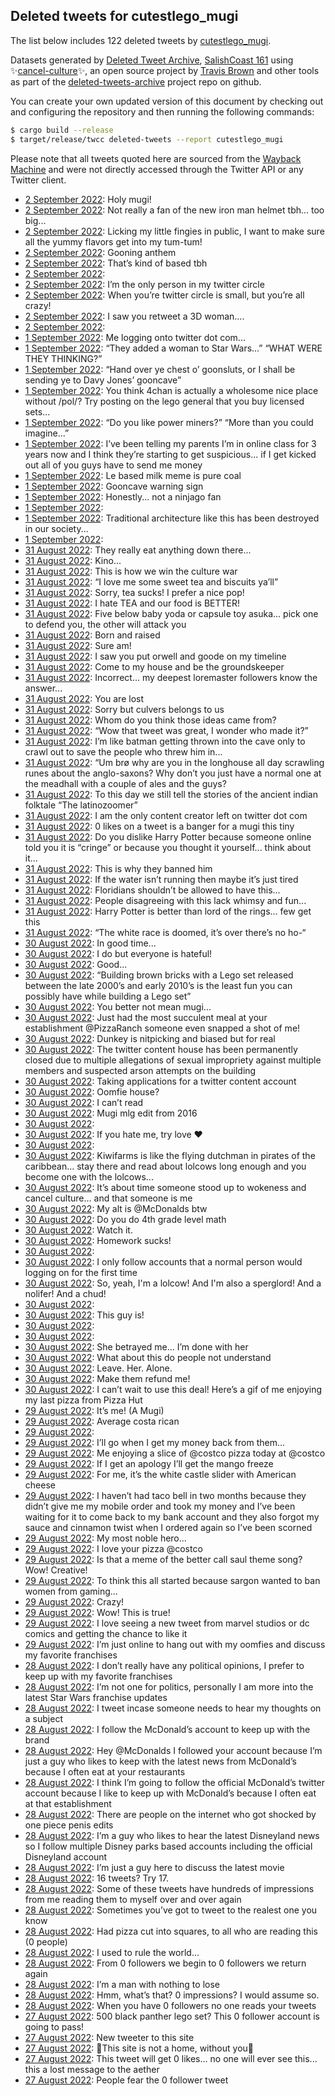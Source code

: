 ## Deleted tweets for cutestlego_mugi

The list below includes 122 deleted tweets by
[cutestlego_mugi](https://twitter.com/cutestlego_mugi).



Datasets generated by [Deleted Tweet Archive](https://twitter.com/deletedtweet161), 
[SalishCoast 161](https://twitter.com/SalishCoastA) using 
✨[cancel-culture](https://github.com/travisbrown/cancel-culture)✨, an open source project by 
[Travis Brown](https://twitter.com/travisbrown) and other tools as part of the 
[deleted-tweets-archive](https://github.com/salcoast/deleted-tweets-archive/) project repo on github.

You can create your own updated version of this document by checking out and configuring the
repository and then running the following commands:

```bash
$ cargo build --release
$ target/release/twcc deleted-tweets --report cutestlego_mugi
```

Please note that all tweets quoted here are sourced from the
[Wayback Machine](https://web.archive.org) and were not directly accessed through the Twitter API or
any Twitter client.

* [ 2 September 2022](https://web.archive.org/web/20220902071942/https://twitter.com/cutestlego_mugi/status/1565560713246134272): Holy mugi! <!--1565560713246134272-->
* [ 2 September 2022](https://web.archive.org/web/20220902043001/https://twitter.com/cutestlego_mugi/status/1565557275992985603): Not really a fan of the new iron man helmet tbh... too big... <!--1565557275992985603-->
* [ 2 September 2022](https://web.archive.org/web/20220902071942/https://twitter.com/cutestlego_mugi/status/1565560713246134272): Licking my little fingies in public, I want to make sure all the yummy flavors get into my tum-tum! <!--1565541005373341697-->
* [ 2 September 2022](https://web.archive.org/web/20220902031610/https://twitter.com/cutestlego_mugi/status/1565538783210119168): Gooning anthem <!--1565538783210119168-->
* [ 2 September 2022](https://web.archive.org/web/20220902031507/https://twitter.com/cutestlego_mugi/status/1565538329927553024): That’s kind of based tbh <!--1565538329927553024-->
* [ 2 September 2022](https://web.archive.org/web/20220902031506/https://twitter.com/cutestlego_mugi/status/1565536399658520578):  <!--1565536842870571014-->
* [ 2 September 2022](https://web.archive.org/web/20220902031506/https://twitter.com/cutestlego_mugi/status/1565536399658520578): I’m the only person in my twitter circle <!--1565536453047848961-->
* [ 2 September 2022](https://web.archive.org/web/20220902031506/https://twitter.com/cutestlego_mugi/status/1565536399658520578): When you’re twitter circle is small, but you’re all crazy! <!--1565536399658520578-->
* [ 2 September 2022](https://web.archive.org/web/20220902011004/https://twitter.com/cutestlego_mugi/status/1565507129238233092): I saw you retweet a 3D woman.... <!--1565507129238233092-->
* [ 2 September 2022](https://web.archive.org/web/20220902011028/https://twitter.com/cutestlego_mugi/status/1565507006609461250):  <!--1565507006609461250-->
* [ 1 September 2022](https://web.archive.org/web/20220902012337/https://twitter.com/cutestlego_mugi/status/1565459583908339712): Me logging onto twitter dot com... <!--1565459583908339712-->
* [ 1 September 2022](https://web.archive.org/web/20220901212004/https://twitter.com/cutestlego_mugi/status/1565441745034305537): “They added a woman to Star Wars...” “WHAT WERE THEY THINKING?” <!--1565441745034305537-->
* [ 1 September 2022](https://web.archive.org/web/20220902001258/https://twitter.com/cutestlego_mugi/status/1565428399778238464): “Hand over ye chest o’ goonsluts, or I shall be sending ye to Davy Jones’ gooncave” <!--1565428399778238464-->
* [ 1 September 2022](https://web.archive.org/web/20220901195047/https://twitter.com/cutestlego_mugi/status/1565426840696651777): You think 4chan is actually a wholesome nice place without /pol/? Try posting on the lego general that you buy licensed sets... <!--1565426840696651777-->
* [ 1 September 2022](https://web.archive.org/web/20220901223749/https://twitter.com/cutestlego_mugi/status/1565423971553755137): “Do you like power miners?” “More than you could imagine...” <!--1565423971553755137-->
* [ 1 September 2022](https://web.archive.org/web/20220901225638/https://twitter.com/cutestlego_mugi/status/1565423432870805505): I’ve been telling my parents I’m in online class for 3 years now and I think they’re starting to get suspicious... if I get kicked out all of you guys have to send me money <!--1565423432870805505-->
* [ 1 September 2022](https://web.archive.org/web/20220901193404/https://twitter.com/cutestlego_mugi/status/1565422422563688448): Le based milk meme is pure coal <!--1565422422563688448-->
* [ 1 September 2022](https://web.archive.org/web/20220901142938/https://twitter.com/cutestlego_mugi/status/1565345788984950785): Gooncave warning sign <!--1565345788984950785-->
* [ 1 September 2022](https://web.archive.org/web/20220901062539/https://twitter.com/cutestlego_mugi/status/1565202222396366848): Honestly... not a ninjago fan <!--1565202222396366848-->
* [ 1 September 2022](https://web.archive.org/web/20220901105357/https://twitter.com/cutestlego_mugi/status/1565199683101794304):  <!--1565199683101794304-->
* [ 1 September 2022](https://web.archive.org/web/20220901044855/https://twitter.com/cutestlego_mugi/status/1565199483914305542): Traditional architecture like this has been destroyed in our society... <!--1565199483914305542-->
* [ 1 September 2022](https://web.archive.org/web/20220901054427/https://twitter.com/cutestlego_mugi/status/1565169866868494336):  <!--1565169866868494336-->
* [31 August 2022](https://web.archive.org/web/20220831210038/https://twitter.com/cutestlego_mugi/status/1565081891480678401): They really eat anything down there... <!--1565081891480678401-->
* [31 August 2022](https://web.archive.org/web/20220831223444/https://twitter.com/cutestlego_mugi/status/1565013529673043972): Kino... <!--1565013529673043972-->
* [31 August 2022](https://web.archive.org/web/20220831223444/https://twitter.com/cutestlego_mugi/status/1565013529673043972): This is how we win the culture war <!--1565007630027857923-->
* [31 August 2022](https://web.archive.org/web/20220831053140/https://twitter.com/cutestlego_mugi/status/1564848304139247617): “I love me some sweet tea and biscuits ya’ll” <!--1564848304139247617-->
* [31 August 2022](https://web.archive.org/web/20220831053009/https://twitter.com/cutestlego_mugi/status/1564847850378379265): Sorry, tea sucks! I prefer a nice pop! <!--1564847850378379265-->
* [31 August 2022](https://web.archive.org/web/20220831053009/https://twitter.com/cutestlego_mugi/status/1564847850378379265): I hate TEA and our food is BETTER! <!--1564844539235471361-->
* [31 August 2022](https://web.archive.org/web/20220831064612/https://twitter.com/cutestlego_mugi/status/1564844469534457858): Five below baby yoda or capsule toy asuka... pick one to defend you, the other will attack you <!--1564844469534457858-->
* [31 August 2022](https://web.archive.org/web/20220831080800/https://twitter.com/cutestlego_mugi/status/1564834011977064449): Born and raised <!--1564834011977064449-->
* [31 August 2022](https://web.archive.org/web/20220831074622/https://twitter.com/cutestlego_mugi/status/1564833507695804416): Sure am! <!--1564833507695804416-->
* [31 August 2022](https://web.archive.org/web/20220831092047/https://twitter.com/cutestlego_mugi/status/1564822205183172610): I saw you put orwell and goode on my timeline <!--1564822205183172610-->
* [31 August 2022](https://web.archive.org/web/20220831034756/https://twitter.com/cutestlego_mugi/status/1564822067832291330): Come to my house and be the groundskeeper <!--1564822067832291330-->
* [31 August 2022](https://web.archive.org/web/20220831074622/https://twitter.com/cutestlego_mugi/status/1564833507695804416): Incorrect... my deepest loremaster followers know the answer... <!--1564821822704701446-->
* [31 August 2022](https://web.archive.org/web/20220831081926/https://twitter.com/cutestlego_mugi/status/1564809027506372608): You are lost <!--1564821410131869701-->
* [31 August 2022](https://web.archive.org/web/20220831130453/https://twitter.com/cutestlego_mugi/status/1564821210604642305): Sorry but culvers belongs to us <!--1564821210604642305-->
* [31 August 2022](https://web.archive.org/web/20220831062832/https://twitter.com/cutestlego_mugi/status/1564821108808974342): Whom do you think those ideas came from? <!--1564821108808974342-->
* [31 August 2022](https://web.archive.org/web/20220831155157/https://twitter.com/cutestlego_mugi/status/1564819374741098499): “Wow that tweet was great, I wonder who made it?” <!--1564819374741098499-->
* [31 August 2022](https://web.archive.org/web/20220831033452/https://twitter.com/cutestlego_mugi/status/1564818544696631297): I’m like batman getting thrown into the cave only to crawl out to save the people who threw him in... <!--1564818544696631297-->
* [31 August 2022](https://web.archive.org/web/20220831032635/https://twitter.com/cutestlego_mugi/status/1564816660514721792): “Um brø why are you in the longhouse all day scrawling runes about the anglo-saxons? Why don’t you just have a normal one at the meadhall with a couple of ales and the guys? <!--1564816660514721792-->
* [31 August 2022](https://web.archive.org/web/20220831035307/https://twitter.com/cutestlego_mugi/status/1564813914629672962): To this day we still tell the stories of the ancient indian folktale “The latinozoomer” <!--1564813914629672962-->
* [31 August 2022](https://web.archive.org/web/20220831030902/https://twitter.com/cutestlego_mugi/status/1564812425668759552): I am the only content creator left on twitter dot com <!--1564812425668759552-->
* [31 August 2022](https://web.archive.org/web/20220831082925/https://twitter.com/cutestlego_mugi/status/1564811455844818944): 0 likes on a tweet is a banger for a mugi this tiny <!--1564811455844818944-->
* [31 August 2022](https://web.archive.org/web/20220831081926/https://twitter.com/cutestlego_mugi/status/1564809027506372608): Do you dislike Harry Potter because someone online told you it is “cringe” or because you thought it yourself... think about it... <!--1564809027506372608-->
* [31 August 2022](https://web.archive.org/web/20220831083359/https://twitter.com/cutestlego_mugi/status/1564808619400601601): This is why they banned him <!--1564808619400601601-->
* [31 August 2022](https://web.archive.org/web/20220831213752/https://twitter.com/cutestlego_mugi/status/1564808187852849152): If the water isn’t running then maybe it’s just tired <!--1564808187852849152-->
* [31 August 2022](https://web.archive.org/web/20220831130453/https://twitter.com/cutestlego_mugi/status/1564821210604642305): Floridians shouldn’t be allowed to have this... <!--1564807911867564032-->
* [31 August 2022](https://web.archive.org/web/20220831024825/https://twitter.com/cutestlego_mugi/status/1564807208629583872): People disagreeing with this lack whimsy and fun... <!--1564807208629583872-->
* [31 August 2022](https://web.archive.org/web/20220831064643/https://twitter.com/cutestlego_mugi/status/1564802630307774465): Harry Potter is better than lord of the rings... few get this <!--1564802630307774465-->
* [31 August 2022](https://web.archive.org/web/20220831065438/https://twitter.com/cutestlego_mugi/status/1564802275847114753): “The white race is doomed, it’s over there’s no ho-“ <!--1564802275847114753-->
* [30 August 2022](https://web.archive.org/web/20220831025355/https://twitter.com/cutestlego_mugi/status/1564762343594237955): In good time... <!--1564762343594237955-->
* [30 August 2022](https://web.archive.org/web/20220831013153/https://twitter.com/cutestlego_mugi/status/1564698982718259200): I do but everyone is hateful! <!--1564760512717529088-->
* [30 August 2022](https://web.archive.org/web/20220831000804/https://twitter.com/cutestlego_mugi/status/1564746157951275010): Good... <!--1564748520497758208-->
* [30 August 2022](https://web.archive.org/web/20220831063904/https://twitter.com/cutestlego_mugi/status/1564748038488424448): “Building brown bricks with a Lego set released between the late 2000’s and early 2010’s is the least fun you can possibly have while building a Lego set” <!--1564748038488424448-->
* [30 August 2022](https://web.archive.org/web/20220831000804/https://twitter.com/cutestlego_mugi/status/1564746157951275010): You better not mean mugi... <!--1564746157951275010-->
* [30 August 2022](https://web.archive.org/web/20220830223146/https://twitter.com/cutestlego_mugi/status/1564742298650525697): Just had the most succulent meal at your establishment @PizzaRanch someone even snapped a shot of me! <!--1564742298650525697-->
* [30 August 2022](https://web.archive.org/web/20220831073249/https://twitter.com/cutestlego_mugi/status/1564727016422776833): Dunkey is nitpicking and biased but for real <!--1564727016422776833-->
* [30 August 2022](https://web.archive.org/web/20220830205606/https://twitter.com/cutestlego_mugi/status/1564718274864156673): The twitter content house has been permanently closed due to multiple allegations of sexual impropriety against multiple members and suspected arson attempts on the building <!--1564718274864156673-->
* [30 August 2022](https://web.archive.org/web/20220831054620/https://twitter.com/cutestlego_mugi/status/1564717594279550976): Taking applications for a twitter content account <!--1564717594279550976-->
* [30 August 2022](https://web.archive.org/web/20220830205003/https://twitter.com/cutestlego_mugi/status/1564716736250798083): Oomfie house? <!--1564716736250798083-->
* [30 August 2022](https://web.archive.org/web/20220830202004/https://twitter.com/cutestlego_mugi/status/1564709366158303232): I can’t read <!--1564709366158303232-->
* [30 August 2022](https://web.archive.org/web/20220830201135/https://twitter.com/cutestlego_mugi/status/1564707664810098688): Mugi mlg edit from 2016 <!--1564707664810098688-->
* [30 August 2022](https://web.archive.org/web/20220831013153/https://twitter.com/cutestlego_mugi/status/1564698982718259200):  <!--1564700027259338757-->
* [30 August 2022](https://web.archive.org/web/20220831013153/https://twitter.com/cutestlego_mugi/status/1564698982718259200): If you hate me, try love ❤️ <!--1564698982718259200-->
* [30 August 2022](https://web.archive.org/web/20220831140645/https://twitter.com/cutestlego_mugi/status/1564676505745215488):  <!--1564676505745215488-->
* [30 August 2022](https://web.archive.org/web/20220830162455/https://twitter.com/cutestlego_mugi/status/1564646706616172544): Kiwifarms is like the flying dutchman in pirates of the caribbean... stay there and read about lolcows long enough and you become one with the lolcows... <!--1564646706616172544-->
* [30 August 2022](https://web.archive.org/web/20220830202113/https://twitter.com/cutestlego_mugi/status/1564472111137263617): It’s about time someone stood up to wokeness and cancel culture... and that someone is me <!--1564472111137263617-->
* [30 August 2022](https://web.archive.org/web/20220831015336/https://twitter.com/cutestlego_mugi/status/1564471020651745280): My alt is @McDonalds btw <!--1564471020651745280-->
* [30 August 2022](https://web.archive.org/web/20220831030437/https://twitter.com/cutestlego_mugi/status/1564467066899423233): Do you do 4th grade level math <!--1564467066899423233-->
* [30 August 2022](https://web.archive.org/web/20220830150642/https://twitter.com/cutestlego_mugi/status/1564460273876049920): Watch it. <!--1564460273876049920-->
* [30 August 2022](https://web.archive.org/web/20220830162821/https://twitter.com/cutestlego_mugi/status/1564459032542412802): Homework sucks! <!--1564459032542412802-->
* [30 August 2022](https://web.archive.org/web/20220830034251/https://twitter.com/cutestlego_mugi/status/1564458226330079239):  <!--1564458226330079239-->
* [30 August 2022](https://web.archive.org/web/20220830035529/https://twitter.com/cutestlego_mugi/status/1564456520510750722): I only follow accounts that a normal person would logging on for the first time <!--1564456520510750722-->
* [30 August 2022](https://web.archive.org/web/20220830030603/https://twitter.com/cutestlego_mugi/status/1564448881508769795): So, yeah, I'm a lolcow! And I'm also a sperglord! And a nolifer! And a chud! <!--1564448881508769795-->
* [30 August 2022](https://web.archive.org/web/20220830025800/https://twitter.com/cutestlego_mugi/status/1564446987671388161):  <!--1564446987671388161-->
* [30 August 2022](https://web.archive.org/web/20220830195447/https://twitter.com/cutestlego_mugi/status/1564444893795188737): This guy is! <!--1564444893795188737-->
* [30 August 2022](https://web.archive.org/web/20220830194846/https://twitter.com/cutestlego_mugi/status/1564435306664927232):  <!--1564435306664927232-->
* [30 August 2022](https://web.archive.org/web/20220830165617/https://twitter.com/cutestlego_mugi/status/1564434879013584896):  <!--1564434879013584896-->
* [30 August 2022](https://web.archive.org/web/20220830152213/https://twitter.com/cutestlego_mugi/status/1564433631736696834): She betrayed me... I’m done with her <!--1564433631736696834-->
* [30 August 2022](https://web.archive.org/web/20220830011449/https://twitter.com/cutestlego_mugi/status/1564420956789121026): What about this do people not understand <!--1564420956789121026-->
* [30 August 2022](https://web.archive.org/web/20220830004705/https://twitter.com/cutestlego_mugi/status/1564414007230009344): Leave. Her. Alone. <!--1564414007230009344-->
* [30 August 2022](https://web.archive.org/web/20220830014108/https://twitter.com/cutestlego_mugi/status/1564410435134177280): Make them refund me! <!--1564410435134177280-->
* [30 August 2022](https://web.archive.org/web/20220830015850/https://twitter.com/cutestlego_mugi/status/1564408544585302017): I can’t wait to use this deal! Here’s a gif of me enjoying my last pizza from Pizza Hut <!--1564408544585302017-->
* [29 August 2022](https://web.archive.org/web/20220830041431/https://twitter.com/cutestlego_mugi/status/1564401955979595782): It’s me! (A Mugi) <!--1564401955979595782-->
* [29 August 2022](https://web.archive.org/web/20220829235817/https://twitter.com/cutestlego_mugi/status/1564401708565991431): Average costa rican <!--1564401708565991431-->
* [29 August 2022](https://web.archive.org/web/20220830004136/https://twitter.com/cutestlego_mugi/status/1564396540814413824):  <!--1564397147302363136-->
* [29 August 2022](https://web.archive.org/web/20220829233750/https://twitter.com/cutestlego_mugi/status/1564396694992715787): I’ll go when I get my money back from them... <!--1564396694992715787-->
* [29 August 2022](https://web.archive.org/web/20220830004136/https://twitter.com/cutestlego_mugi/status/1564396540814413824): Me enjoying a slice of @costco pizza today at @costco <!--1564396540814413824-->
* [29 August 2022](https://web.archive.org/web/20220829233643/https://twitter.com/cutestlego_mugi/status/1564396400124755970): If I get an apology I’ll get the mango freeze <!--1564396400124755970-->
* [29 August 2022](https://web.archive.org/web/20220830174939/https://twitter.com/cutestlego_mugi/status/1564396028538880000): For me, it’s the white castle slider with American cheese <!--1564396028538880000-->
* [29 August 2022](https://web.archive.org/web/20220829233643/https://twitter.com/cutestlego_mugi/status/1564396400124755970): I haven’t had taco bell in two months because they didn’t give me my mobile order and took my money and I’ve been waiting for it to come back to my bank account and they also forgot my sauce and cinnamon twist when I ordered again so I’ve been scorned <!--1564395938189348869-->
* [29 August 2022](https://web.archive.org/web/20220830015730/https://twitter.com/cutestlego_mugi/status/1564394595168944130): My most noble hero... <!--1564394595168944130-->
* [29 August 2022](https://web.archive.org/web/20220829230002/https://twitter.com/cutestlego_mugi/status/1564387330013757442): I love your pizza @costco <!--1564387330013757442-->
* [29 August 2022](https://web.archive.org/web/20220830010537/https://twitter.com/cutestlego_mugi/status/1564387196467134464): Is that a meme of the better call saul theme song? Wow! Creative! <!--1564387196467134464-->
* [29 August 2022](https://web.archive.org/web/20220829224636/https://twitter.com/cutestlego_mugi/status/1564383975073792002): To think this all started because sargon wanted to ban women from gaming... <!--1564383975073792002-->
* [29 August 2022](https://web.archive.org/web/20220829224700/https://twitter.com/cutestlego_mugi/status/1564383757850779649): Crazy! <!--1564383757850779649-->
* [29 August 2022](https://web.archive.org/web/20220830042613/https://twitter.com/cutestlego_mugi/status/1564383713785430017): Wow! This is true! <!--1564383713785430017-->
* [29 August 2022](https://web.archive.org/web/20220830005804/https://twitter.com/cutestlego_mugi/status/1564380709388697600): I love seeing a new tweet from marvel studios or dc comics and getting the chance to like it <!--1564380709388697600-->
* [29 August 2022](https://web.archive.org/web/20220830015730/https://twitter.com/cutestlego_mugi/status/1564394595168944130): I’m just online to hang out with my oomfies and discuss my favorite franchises <!--1564375940083351552-->
* [28 August 2022](https://web.archive.org/web/20220828062027/https://twitter.com/cutestlego_mugi/status/1563720047863922689): I don’t really have any political opinions, I prefer to keep up with my favorite franchises <!--1563720047863922689-->
* [28 August 2022](https://web.archive.org/web/20220828025025/https://twitter.com/cutestlego_mugi/status/1563719955429957634): I’m not one for politics, personally I am more into the latest Star Wars franchise updates <!--1563719955429957634-->
* [28 August 2022](https://web.archive.org/web/20220828024837/https://twitter.com/cutestlego_mugi/status/1563719871254470656): I tweet incase someone needs to hear my thoughts on a subject <!--1563719871254470656-->
* [28 August 2022](https://web.archive.org/web/20220828075224/https://twitter.com/cutestlego_mugi/status/1563719776534466561): I follow the McDonald’s account to keep up with the brand <!--1563719776534466561-->
* [28 August 2022](https://web.archive.org/web/20220828024655/https://twitter.com/cutestlego_mugi/status/1563719609181765637): Hey @McDonalds I followed your account because I’m just a guy who likes to keep with the latest news from McDonald’s because I often eat at your restaurants <!--1563719609181765637-->
* [28 August 2022](https://web.archive.org/web/20220828024719/https://twitter.com/cutestlego_mugi/status/1563719393548406786): I think I’m going to follow the official McDonald’s twitter account because I like to keep up with McDonald’s because I often eat at that establishment <!--1563719393548406786-->
* [28 August 2022](https://web.archive.org/web/20220828040402/https://twitter.com/cutestlego_mugi/status/1563719217127489537): There are people on the internet who got shocked by one piece penis edits <!--1563719217127489537-->
* [28 August 2022](https://web.archive.org/web/20220828034407/https://twitter.com/cutestlego_mugi/status/1563718952248803332): I’m a guy who likes to hear the latest Disneyland news so I follow multiple Disney parks based accounts including the official Disneyland account <!--1563718952248803332-->
* [28 August 2022](https://web.archive.org/web/20220828040218/https://twitter.com/cutestlego_mugi/status/1563718805095849986): I’m just a guy here to discuss the latest movie <!--1563718805095849986-->
* [28 August 2022](https://web.archive.org/web/20220828103755/https://twitter.com/cutestlego_mugi/status/1563718639567659008): 16 tweets? Try 17. <!--1563718639567659008-->
* [28 August 2022](https://web.archive.org/web/20220828083234/https://twitter.com/cutestlego_mugi/status/1563718564900737024): Some of these tweets have hundreds of impressions from me reading them to myself over and over again <!--1563718564900737024-->
* [28 August 2022](https://web.archive.org/web/20220828090211/https://twitter.com/cutestlego_mugi/status/1563718479991263238): Sometimes you’ve got to tweet to the realest one you know <!--1563718479991263238-->
* [28 August 2022](https://web.archive.org/web/20220828065517/https://twitter.com/cutestlego_mugi/status/1563718359795073024): Had pizza cut into squares, to all who are reading this (0 people) <!--1563718359795073024-->
* [28 August 2022](https://web.archive.org/web/20220828024127/https://twitter.com/cutestlego_mugi/status/1563718183797784577): I used to rule the world... <!--1563718183797784577-->
* [28 August 2022](https://web.archive.org/web/20220828091133/https://twitter.com/cutestlego_mugi/status/1563718126713425922): From 0 followers we begin to 0 followers we return again <!--1563718126713425922-->
* [28 August 2022](https://web.archive.org/web/20220828015658/https://twitter.com/cutestlego_mugi/status/1563706689001603073): I’m a man with nothing to lose <!--1563706689001603073-->
* [28 August 2022](https://web.archive.org/web/20220828015626/https://twitter.com/cutestlego_mugi/status/1563706564443357184): Hmm, what’s that? 0 impressions? I would assume so. <!--1563706564443357184-->
* [28 August 2022](https://web.archive.org/web/20220828015440/https://twitter.com/cutestlego_mugi/status/1563706346280816643): When you have 0 followers no one reads your tweets <!--1563706346280816643-->
* [27 August 2022](https://web.archive.org/web/20220827234843/https://twitter.com/cutestlego_mugi/status/1563673008518172675): 500 black panther lego set? This 0 follower account is going to pass! <!--1563673008518172675-->
* [27 August 2022](https://web.archive.org/web/20220828042319/https://twitter.com/cutestlego_mugi/status/1563656006273474563): New tweeter to this site <!--1563656006273474563-->
* [27 August 2022](https://web.archive.org/web/20220828032744/https://twitter.com/cutestlego_mugi/status/1563655793144205325): 🎵This site is not a home, without you🎵 <!--1563655793144205325-->
* [27 August 2022](https://web.archive.org/web/20220827213109/https://twitter.com/cutestlego_mugi/status/1563639922959044610): This tweet will get 0 likes... no one will ever see this... this a lost message to the aether <!--1563639922959044610-->
* [27 August 2022](https://web.archive.org/web/20220827213027/https://twitter.com/cutestlego_mugi/status/1563639802389532672): People fear the 0 follower tweet <!--1563639802389532672-->
